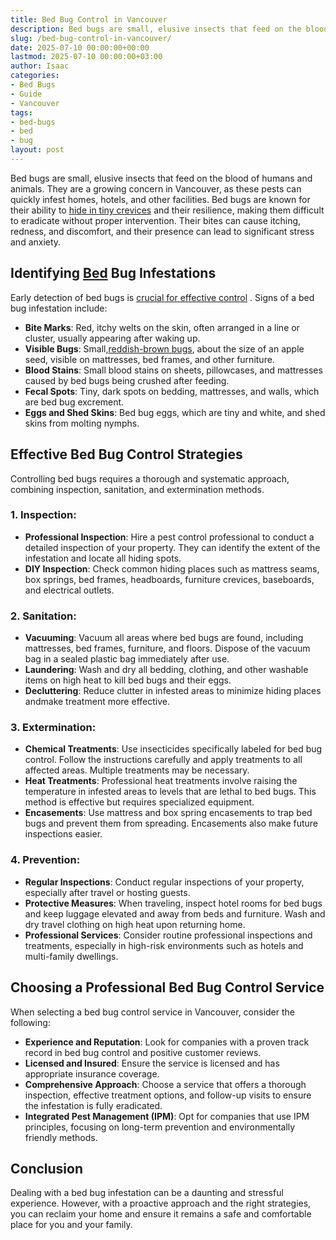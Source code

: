 ```yaml
---
title: Bed Bug Control in Vancouver
description: Bed bugs are small, elusive insects that feed on the blood of humans and animals. They are a growing concern in Vancouver, as these pests can quickly infest...
slug: /bed-bug-control-in-vancouver/
date: 2025-07-10 00:00:00+00:00
lastmod: 2025-07-10 00:00:00+03:00
author: Isaac
categories:
- Bed Bugs
- Guide
- Vancouver
tags:
- bed-bugs
- bed
- bug
layout: post
---
```

Bed bugs are small, elusive insects that feed on the blood of humans and animals. They are a growing concern in Vancouver, as these pests can quickly infest homes, hotels, and other facilities.
Bed bugs are known for their ability to
[hide in tiny crevices](https://pestpolicy.com/can-you-see-[bed-bugs](https://pestpolicy.com/bed-bug-bites-vs-mosquito-bites/)/)
and their resilience, making them difficult to eradicate without proper intervention. Their bites can cause itching, redness, and discomfort, and their presence can lead to significant stress and anxiety.

## Identifying [Bed](https://pestpolicy.com/bed-bug-bites-vs-other-bites/) Bug Infestations
Early detection of bed bugs is
[crucial for effective control](https://www.epa.gov/bedbugs/do-it-yourself-bed-bug-control)
. Signs of a bed bug infestation include:
- **Bite Marks**: Red, itchy welts on the skin, often arranged in a line or cluster, usually appearing after waking up.
- **Visible Bugs**: Small,[reddish-brown bugs](https://pestpolicy.com/baby-bed-bugs/), about the size of an apple seed, visible on mattresses, bed frames, and other furniture.
- **Blood Stains**: Small blood stains on sheets, pillowcases, and mattresses caused by bed bugs being crushed after feeding.
- **Fecal Spots**: Tiny, dark spots on bedding, mattresses, and walls, which are bed bug excrement.
- **Eggs and Shed Skins**: Bed bug eggs, which are tiny and white, and shed skins from molting nymphs.
## Effective Bed Bug Control Strategies
Controlling bed bugs requires a thorough and systematic approach, combining inspection, sanitation, and extermination methods.
### **1. Inspection**:
- **Professional Inspection**: Hire a pest control professional to conduct a detailed inspection of your property. They can identify the extent of the infestation and locate all hiding spots.
- **DIY Inspection**: Check common hiding places such as mattress seams, box springs, bed frames, headboards, furniture crevices, baseboards, and electrical outlets.
### **2. Sanitation**:
- **Vacuuming**: Vacuum all areas where bed bugs are found, including mattresses, bed frames, furniture, and floors. Dispose of the vacuum bag in a sealed plastic bag immediately after use.
- **Laundering**: Wash and dry all bedding, clothing, and other washable items on high heat to kill bed bugs and their eggs.
- **Decluttering**: Reduce clutter in infested areas to minimize hiding places andmake treatment more effective.
### **3. Extermination**:
- **Chemical Treatments**: Use insecticides specifically labeled for bed bug control. Follow the instructions carefully and apply treatments to all affected areas. Multiple treatments may be necessary.
- **Heat Treatments**: Professional heat treatments involve raising the temperature in infested areas to levels that are lethal to bed bugs. This method is effective but requires specialized equipment.
- **Encasements**: Use mattress and box spring encasements to trap bed bugs and prevent them from spreading. Encasements also make future inspections easier.
### **4. Prevention**:
- **Regular Inspections**: Conduct regular inspections of your property, especially after travel or hosting guests.
- **Protective Measures**: When traveling, inspect hotel rooms for bed bugs and keep luggage elevated and away from beds and furniture. Wash and dry travel clothing on high heat upon returning home.
- **Professional Services**: Consider routine professional inspections and treatments, especially in high-risk environments such as hotels and multi-family dwellings.
## Choosing a Professional Bed Bug Control Service
When selecting a bed bug control service in Vancouver, consider the following:
- **Experience and Reputation**: Look for companies with a proven track record in bed bug control and positive customer reviews.
- **Licensed and Insured**: Ensure the service is licensed and has appropriate insurance coverage.
- **Comprehensive Approach**: Choose a service that offers a thorough inspection, effective treatment options, and follow-up visits to ensure the infestation is fully eradicated.
- **Integrated Pest Management (IPM)**: Opt for companies that use IPM principles, focusing on long-term prevention and environmentally friendly methods.
## Conclusion
Dealing with a bed bug infestation can be a daunting and stressful experience. However, with a proactive approach and the right strategies, you can reclaim your home and ensure it remains a safe and comfortable place for you and your family.